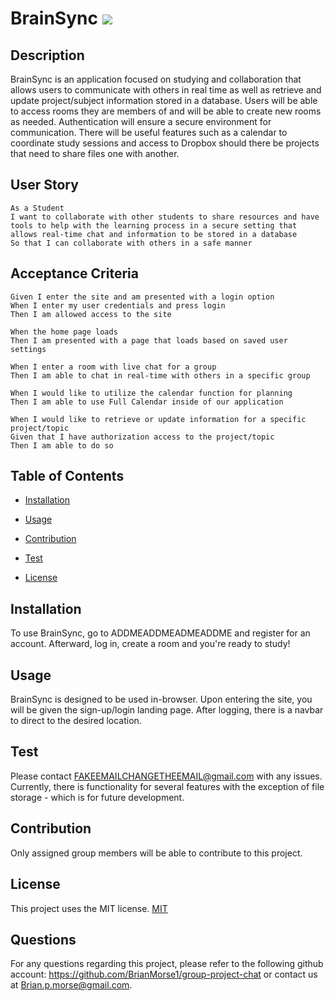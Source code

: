 # BrainSync ![](https://img.shields.io/badge/License:-MIT-lightgrey)
        
## Description
BrainSync is an application focused on studying and collaboration that allows users to communicate with others in real time as well as retrieve and update project/subject information stored in a database. Users will be able to access rooms they are members of and will be able to create new rooms as needed. Authentication will ensure a secure environment for communication. There will be useful features such as a calendar to coordinate study sessions and access to Dropbox should there be projects that need to share files one with another. 

## User Story
```
As a Student 
I want to collaborate with other students to share resources and have tools to help with the learning process in a secure setting that allows real-time chat and information to be stored in a database
So that I can collaborate with others in a safe manner
```

## Acceptance Criteria

```
Given I enter the site and am presented with a login option
When I enter my user credentials and press login
Then I am allowed access to the site

When the home page loads 
Then I am presented with a page that loads based on saved user settings

When I enter a room with live chat for a group
Then I am able to chat in real-time with others in a specific group

When I would like to utilize the calendar function for planning
Then I am able to use Full Calendar inside of our application

When I would like to retrieve or update information for a specific project/topic 
Given that I have authorization access to the project/topic
Then I am able to do so
```

## Table of Contents
* [Installation](#installation)

* [Usage](#usage)

* [Contribution](#contribution)

* [Test](#test)

* [License](#license)

    
## Installation
To use BrainSync, go to ADDMEADDMEADMEADDME and register for an account. Afterward, log in, create a room and you're ready to study!

## Usage
BrainSync is designed to be used in-browser.
Upon entering the site, you will be given the sign-up/login landing page.
After logging, there is a navbar to direct to the desired location.

## Test
Please contact FAKEEMAILCHANGETHEEMAIL@gmail.com with any issues.
Currently, there is functionality for several features with the exception of file storage - which is for future development.

## Contribution
Only assigned group members will be able to contribute to this project. 

## License
This project uses the MIT license. 
[MIT](./LICENSE)

## Questions
For any questions regarding this project, please refer to the following github account: https://github.com/BrianMorse1/group-project-chat or contact us at Brian.p.morse@gmail.com. 